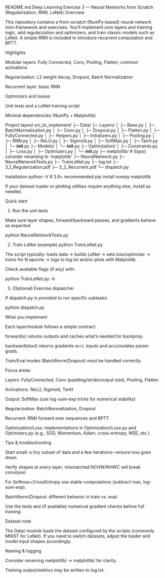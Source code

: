 README.md
Deep Learning Exercise 3 — Neural Networks from Scratch (Regularization, RNN, LeNet)
Overview

This repository contains a from-scratch (NumPy-based) neural network mini-framework and exercises. You’ll implement core layers and training logic, add regularization and optimizers, and train classic models such as LeNet. A simple RNN is included to introduce recurrent computation and BPTT.

Highlights

Modular layers: Fully Connected, Conv, Pooling, Flatten, common activations

Regularization: L2 weight decay, Dropout, Batch Normalization

Recurrent layer: basic RNN

Optimizers and losses

Unit tests and a LeNet training script

Minimal dependencies (NumPy + Matplotlib)

Project layout
src_to_implement/
├─ Data/
├─ Layers/
│  ├─ Base.py
│  ├─ BatchNormalization.py
│  ├─ Conv.py
│  ├─ Dropout.py
│  ├─ Flatten.py
│  ├─ FullyConnected.py
│  ├─ Helpers.py
│  ├─ Initializers.py
│  ├─ Pooling.py
│  ├─ RNN.py
│  ├─ ReLU.py
│  ├─ Sigmoid.py
│  ├─ SoftMax.py
│  ├─ TanH.py
│  └─ __init__.py
├─ Models/
│  └─ __init__.py
├─ Optimization/
│  ├─ Constraints.py
│  ├─ Loss.py
│  ├─ Optimizers.py
│  └─ __init__.py
├─ metplotlib/             # (typo) consider renaming to 'matplotlib'
├─ NeuralNetwork.py
├─ NeuralNetworkTests.py
├─ TrainLeNet.py
├─ log.txt
├─ 3_1_Regularization.pdf
├─ 3_2_Recurrent.pdf
└─ dispatch.py

Installation
python -V          # 3.8+ recommended
pip install numpy matplotlib


If your dataset loader or plotting utilities require anything else, install as needed.

Quick start
1) Run the unit tests

Make sure layer shapes, forward/backward passes, and gradients behave as expected.

python NeuralNetworkTests.py

2) Train LeNet (example)
python TrainLeNet.py


The script typically: loads data → builds LeNet → sets loss/optimizer → trains for N epochs → logs to log.txt and/or plots with Matplotlib.

Check available flags (if any) with:

python TrainLeNet.py -h

3) (Optional) Exercise dispatcher

If dispatch.py is provided to run specific subtasks:

python dispatch.py

What you implement

Each layer/module follows a simple contract:

forward(x) returns outputs and caches what’s needed for backprop.

backward(dout) returns gradients w.r.t. inputs and accumulates param grads.

Train/Eval modes (BatchNorm/Dropout) must be handled correctly.

Focus areas:

Layers: FullyConnected, Conv (padding/stride/output size), Pooling, Flatten

Activations: ReLU, Sigmoid, TanH

Output: SoftMax (use log-sum-exp tricks for numerical stability)

Regularization: BatchNormalization, Dropout

Recurrent: RNN forward over sequences and BPTT

Optimization/Loss: implementations in Optimization/Loss.py and Optimizers.py (e.g., SGD, Momentum, Adam; cross-entropy, MSE, etc.)

Tips & troubleshooting

Start small: a tiny subset of data and a few iterations—ensure loss goes down.

Verify shapes at every layer; mismatched NCHW/NHWC will break conv/pool.

For Softmax+CrossEntropy use stable computations (subtract max, log-sum-exp).

BatchNorm/Dropout: different behavior in train vs. eval.

Use the tests and (if available) numerical gradient checks before full training.

Dataset note

The Data/ module loads the dataset configured by the scripts (commonly MNIST for LeNet). If you need to switch datasets, adjust the loader and model input shapes accordingly.

Naming & logging

Consider renaming metplotlib/ → matplotlib/ for clarity.

Training output/metrics may be written to log.txt.

